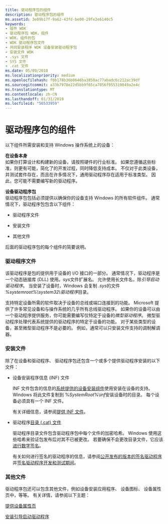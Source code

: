 ```yaml
---
title: 驱动程序包的组件
description: 驱动程序包的组件
ms.assetid: 3e09b17f-9a62-43fd-be00-29fe2e6140c5
keywords:
- 组件 WDK
- 驱动程序包 WDK，组件
- WDK，组件的包
- WDK 驱动程序包文件
- 共同安装程序 WDK 设备安装驱动程序包
- 安装文件 WDK
- .sys 文件
- SYS 文件
- .cat 文件
ms.date: 05/09/2018
ms.localizationpriority: medium
ms.openlocfilehash: f0b178b36b0646ba3850ac77abadc6c212ac39df
ms.sourcegitcommit: a33b7978e22d5bb9f65ca7056f955319049a2e4c
ms.translationtype: MT
ms.contentlocale: zh-CN
ms.lasthandoff: 01/31/2019
ms.locfileid: "56533959"
---
```

# <a name="components-of-a-driver-package"></a>驱动程序包的组件





以下组件所需安装和支持 Windows 操作系统上的设备：

<a href="" id="the-device-itself"></a>**在设备本身**  
如果你打算设计和构建新的设备，请按照硬件的行业标准。 如果您遵循这些标准，则更有可能，简化了的开发过程，同时降低支持成本。 不仅对于此类设备，并测试套件存在，而且在许多情况下，通用驱动程序存在适用于标准类型。 因此，您可能不需要编写新的驱动程序。

<a href="" id="the-driver-package-for-the-device"></a>**设备驱动程序包**  
驱动程序包包括必须提供以确保你的设备支持 Windows 的所有软件组件。 通常情况下，驱动程序包包含以下组件：

-   驱动程序文件

-   安装文件

-   其他文件

后面的驱动程序包的每个组件的简要说明。

### <a name="driver-files"></a>驱动程序文件

该驱动程序是包的提供用于设备的 I/O 接口的一部分。 通常情况下，驱动程序是一个动态链接库 (DLL) 使用。*sys*文件扩展名。 允许使用长文件名，除*引导启动驱动程序*。 当安装了设备时，Windows 会复制 *.sys*的文件 *%systemroot%\\system32\\驱动程序*目录。

支持特定设备所需的软件取决于设备的总线或端口连接到的功能。 Microsoft 提供了许多常见设备和与操作系统的几乎所有总线驱动程序。 如果你的设备可以由一个驱动程序提供服务，你可能需要编写仅特定于设备的*微型驱动程序*。 微型驱动程序处理代表系统提供的驱动程序的特定于设备的功能。 对于某些类型的设备，甚至微型驱动程序不是必要的。 例如，通常可以只安装文件支持的调制解调器。

### <a name="installation-files"></a>安装文件

除了在设备和驱动程序、 驱动程序包还包含一个或多个提供驱动程序安装的以下文件：

-   设备安装程序信息 (INF) 文件

    INF 文件包含的信息的[系统提供的设备安装组件](system-provided-device-installation-components.md)使用安装在设备的支持。 Windows 将此文件复制到 %*SystemRoot*%\\*inf*安装设备时的目录。 每个设备必须具有一个 INF 文件。

    有关详细信息，请参阅[提供 INF 文件](supplying-an-inf-file.md)。

-   驱动程序[目录 (.cat) 文件](catalog-files.md)

    驱动程序目录文件包含驱动程序包中每个文件的加密哈希。 Windows 使用这些哈希来验证包发布后对其不已被更改。 若要确保不会更改目录文件，它应该[进行数字签名](digital-signatures.md)。

    有关如何进行签名的驱动程序的信息，请参阅[公开发布的版本的签名驱动程序](signing-drivers-for-public-release.md)并[签名驱动程序开发和测试期间](signing-drivers-during-development-and-test.md)。

### <a name="other-files"></a>其他文件

驱动程序包还可以包含其他文件，例如设备安装应用程序、 设备图标、 设备属性页中，等等。 有关详情，请参阅以下主题：

[提供设备属性页](providing-device-property-pages.md)

[安装引导启动驱动程序](installing-a-boot-start-driver.md)

 

 





